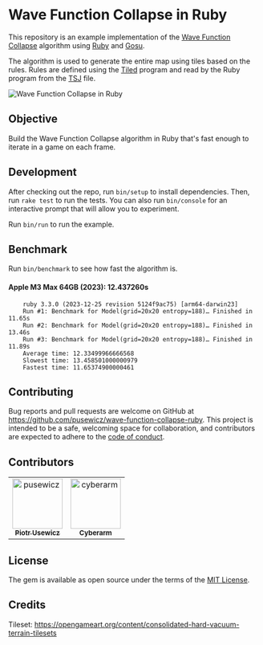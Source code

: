 # Wave Function Collapse in Ruby

This repository is an example implementation of the [Wave Function Collapse](https://github.com/mxgmn/WaveFunctionCollapse) algorithm using [Ruby](https://www.ruby-lang.org/) and [Gosu](https://www.libgosu.org/).

The algorithm is used to generate the entire map using tiles based on the rules. Rules are defined using the [Tiled](https://www.mapeditor.org/) program and read by the Ruby program from the [TSJ](https://github.com/pusewicz/wave-function-collapse-ruby/blob/main/assets/map.tsj) file.

![Wave Function Collapse in Ruby](assets/screenshot.png)

## Objective

Build the Wave Function Collapse algorithm in Ruby that's fast enough to iterate in a game on each frame.

## Development

After checking out the repo, run `bin/setup` to install dependencies. Then, run `rake test` to run the tests. You can also run `bin/console` for an interactive prompt that will allow you to experiment.

Run `bin/run` to run the example.

## Benchmark

Run `bin/benchmark` to see how fast the algorithm is.

#### Apple M3 Max 64GB (2023): 12.437260s

        ruby 3.3.0 (2023-12-25 revision 5124f9ac75) [arm64-darwin23]
        Run #1: Benchmark for Model(grid=20x20 entropy=188)… Finished in 11.65s
        Run #2: Benchmark for Model(grid=20x20 entropy=188)… Finished in 13.46s
        Run #3: Benchmark for Model(grid=20x20 entropy=188)… Finished in 11.89s
        Average time: 12.33499966666568
        Slowest time: 13.458501000000979
        Fastest time: 11.65374900000461

## Contributing

Bug reports and pull requests are welcome on GitHub at https://github.com/pusewicz/wave-function-collapse-ruby. This project is intended to be a safe, welcoming space for collaboration, and contributors are expected to adhere to the [code of conduct](https://github.com/pusewicz/wave-function-collapse-ruby/blob/main/CODE_OF_CONDUCT.md).

## Contributors

<!-- readme: contributors -start -->
<table>
	<tbody>
		<tr>
            <td align="center">
                <a href="https://github.com/pusewicz">
                    <img src="https://avatars.githubusercontent.com/u/940?v=4" width="100;" alt="pusewicz"/>
                    <br />
                    <sub><b>Piotr Usewicz</b></sub>
                </a>
            </td>
            <td align="center">
                <a href="https://github.com/cyberarm">
                    <img src="https://avatars.githubusercontent.com/u/581879?v=4" width="100;" alt="cyberarm"/>
                    <br />
                    <sub><b>Cyberarm</b></sub>
                </a>
            </td>
		</tr>
	<tbody>
</table>
<!-- readme: contributors -end -->

## License

The gem is available as open source under the terms of the [MIT License](https://opensource.org/licenses/MIT).

## Credits

Tileset: https://opengameart.org/content/consolidated-hard-vacuum-terrain-tilesets

